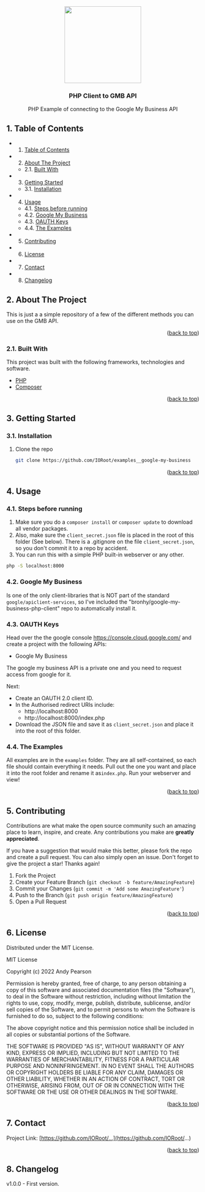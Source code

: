 
<div id="top"></div>

<div align="center">

<img src="https://svg-rewriter.sachinraja.workers.dev/?url=https%3A%2F%2Fcdn.jsdelivr.net%2Fnpm%2F%40mdi%2Fsvg%406.7.96%2Fsvg%2Fgoogle-my-business.svg&fill=%234285F4&width=200px&height=200px" style="width:200px;"/>

<h3 align="center">PHP Client to GMB API</h3>

<p align="center">
    PHP Example of connecting to the Google My Business API
</p>
</div>


##  1. <a name='TableofContents'></a>Table of Contents



* 1. [Table of Contents](#TableofContents)
* 2. [About The Project](#AboutTheProject)
	* 2.1. [Built With](#BuiltWith)
* 3. [Getting Started](#GettingStarted)
	* 3.1. [Installation](#Installation)
* 4. [Usage](#Usage)
	* 4.1. [Steps before running](#Stepsbeforerunning)
	* 4.2. [Google My Business](#GoogleMyBusiness)
	* 4.3. [OAUTH Keys](#OAUTHKeys)
	* 4.4. [The Examples](#TheExamples)
* 5. [Contributing](#Contributing)
* 6. [License](#License)
* 7. [Contact](#Contact)
* 8. [Changelog](#Changelog)



##  2. <a name='AboutTheProject'></a>About The Project

This is just a a simple repository of a few of the different methods you can use on the GMB API.

<p align="right">(<a href="#top">back to top</a>)</p>



###  2.1. <a name='BuiltWith'></a>Built With

This project was built with the following frameworks, technologies and software.

* [PHP](https://php.net/)
* [Composer](https://getcomposer.org/)

<p align="right">(<a href="#top">back to top</a>)</p>





##  3. <a name='GettingStarted'></a>Getting Started


###  3.1. <a name='Installation'></a>Installation

1. Clone the repo
    ```sh
    git clone https://github.com/IORoot/examples__google-my-business
    ```


<p align="right">(<a href="#top">back to top</a>)</p>



##  4. <a name='Usage'></a>Usage


###  4.1. <a name='Stepsbeforerunning'></a>Steps before running

1. Make sure you do a `composer install` or `composer update` to download all vendor packages. 
1. Also, make sure the `client_secret.json` file is placed in the root of this folder (See below). There is a .gitignore on the file `client_secret.json`, so you don't commit it to a repo by accident.
1. You can run this with a simple PHP built-in webserver or any other. 
```bash
php -S localhost:8000
```


###  4.2. <a name='GoogleMyBusiness'></a>Google My Business

Is one of the only client-libraries that is NOT part of the standard `google/apiclient-services`, so I've included the "bronhy/google-my-business-php-client" repo to automatically install it.

###  4.3. <a name='OAUTHKeys'></a>OAUTH Keys

Head over the the google console https://console.cloud.google.com/ and create a project with the following APIs:

- Google My Business

The google my business API is a private one and you need to request access from google for it.

Next:
- Create an OAUTH 2.0 client ID.
- In the Authorised redirect URIs include:
    - http://localhost:8000
    - http://localhost:8000/index.php
- Download the JSON file and save it as `client_secret.json` and place it into the root of this folder.

###  4.4. <a name='TheExamples'></a>The Examples

All examples are in the `examples` folder. They are all self-contained, so each file should contain everything it needs. Pull out the one you want and place it into the root folder and rename it as`index.php`. Run your webserver and view!



<p align="right">(<a href="#top">back to top</a>)</p>



##  5. <a name='Contributing'></a>Contributing

Contributions are what make the open source community such an amazing place to learn, inspire, and create. Any contributions you make are **greatly appreciated**.

If you have a suggestion that would make this better, please fork the repo and create a pull request. You can also simply open an issue.
Don't forget to give the project a star! Thanks again!

1. Fork the Project
2. Create your Feature Branch (`git checkout -b feature/AmazingFeature`)
3. Commit your Changes (`git commit -m 'Add some AmazingFeature'`)
4. Push to the Branch (`git push origin feature/AmazingFeature`)
5. Open a Pull Request

<p align="right">(<a href="#top">back to top</a>)</p>



##  6. <a name='License'></a>License

Distributed under the MIT License.

MIT License

Copyright (c) 2022 Andy Pearson

Permission is hereby granted, free of charge, to any person obtaining a copy
of this software and associated documentation files (the "Software"), to deal
in the Software without restriction, including without limitation the rights
to use, copy, modify, merge, publish, distribute, sublicense, and/or sell
copies of the Software, and to permit persons to whom the Software is
furnished to do so, subject to the following conditions:

The above copyright notice and this permission notice shall be included in all
copies or substantial portions of the Software.

THE SOFTWARE IS PROVIDED "AS IS", WITHOUT WARRANTY OF ANY KIND, EXPRESS OR
IMPLIED, INCLUDING BUT NOT LIMITED TO THE WARRANTIES OF MERCHANTABILITY,
FITNESS FOR A PARTICULAR PURPOSE AND NONINFRINGEMENT. IN NO EVENT SHALL THE
AUTHORS OR COPYRIGHT HOLDERS BE LIABLE FOR ANY CLAIM, DAMAGES OR OTHER
LIABILITY, WHETHER IN AN ACTION OF CONTRACT, TORT OR OTHERWISE, ARISING FROM,
OUT OF OR IN CONNECTION WITH THE SOFTWARE OR THE USE OR OTHER DEALINGS IN THE
SOFTWARE.

<p align="right">(<a href="#top">back to top</a>)</p>



##  7. <a name='Contact'></a>Contact

Project Link: [https://github.com/IORoot/...](https://github.com/IORoot/...)

<p align="right">(<a href="#top">back to top</a>)</p>



##  8. <a name='Changelog'></a>Changelog

v1.0.0 - First version.
